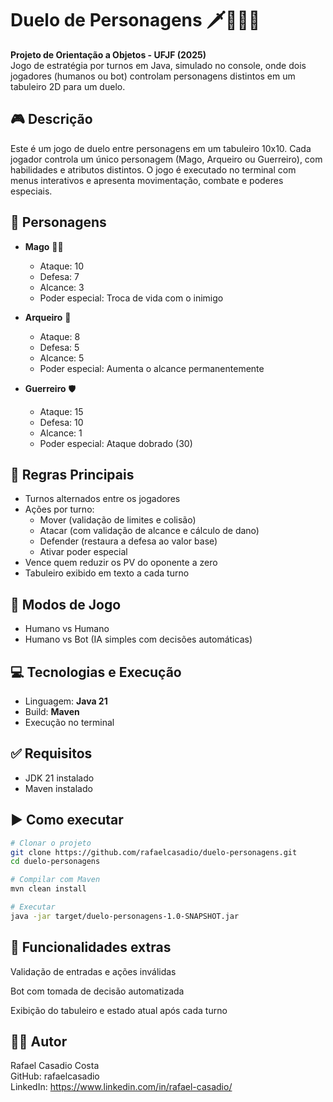 # Duelo de Personagens 🗡️🧙‍♂️🏹

**Projeto de Orientação a Objetos - UFJF (2025)**  
Jogo de estratégia por turnos em Java, simulado no console, onde dois jogadores (humanos ou bot) controlam personagens distintos em um tabuleiro 2D para um duelo.

## 🎮 Descrição

Este é um jogo de duelo entre personagens em um tabuleiro 10x10. Cada jogador controla um único personagem (Mago, Arqueiro ou Guerreiro), com habilidades e atributos distintos. O jogo é executado no terminal com menus interativos e apresenta movimentação, combate e poderes especiais.

## 🧠 Personagens

- **Mago** 🧙‍♂️  
  - Ataque: 10  
  - Defesa: 7  
  - Alcance: 3  
  - Poder especial: Troca de vida com o inimigo  

- **Arqueiro** 🏹  
  - Ataque: 8  
  - Defesa: 5  
  - Alcance: 5  
  - Poder especial: Aumenta o alcance permanentemente  

- **Guerreiro** 🛡️  
  - Ataque: 15  
  - Defesa: 10  
  - Alcance: 1  
  - Poder especial: Ataque dobrado (30)  

## 📜 Regras Principais

- Turnos alternados entre os jogadores
- Ações por turno:
  - Mover (validação de limites e colisão)
  - Atacar (com validação de alcance e cálculo de dano)
  - Defender (restaura a defesa ao valor base)
  - Ativar poder especial
- Vence quem reduzir os PV do oponente a zero
- Tabuleiro exibido em texto a cada turno

## 🤖 Modos de Jogo

- Humano vs Humano
- Humano vs Bot (IA simples com decisões automáticas)

## 💻 Tecnologias e Execução

- Linguagem: **Java 21**
- Build: **Maven**
- Execução no terminal 

## ✅ Requisitos

- JDK 21 instalado
- Maven instalado

## ▶️ Como executar

```bash
# Clonar o projeto
git clone https://github.com/rafaelcasadio/duelo-personagens.git
cd duelo-personagens

# Compilar com Maven
mvn clean install

# Executar
java -jar target/duelo-personagens-1.0-SNAPSHOT.jar
```

## 🔄 Funcionalidades extras
Validação de entradas e ações inválidas

Bot com tomada de decisão automatizada

Exibição do tabuleiro e estado atual após cada turno


## 🙋‍♂️ Autor<br>
Rafael Casadio Costa<br>
GitHub: rafaelcasadio<br>
LinkedIn: https://www.linkedin.com/in/rafael-casadio/
